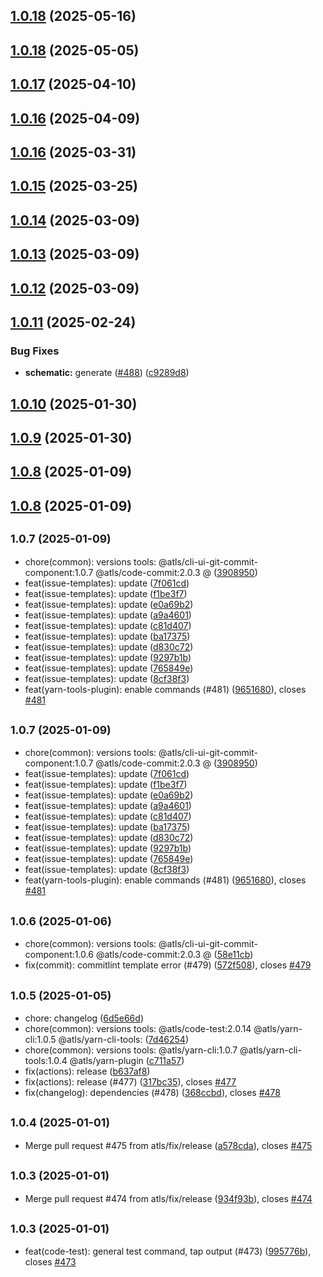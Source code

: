 ## [1.0.18](https://github.com/atls/raijin/compare/@atls/yarn-cli-tools@1.0.18...@atls/yarn-cli-tools@1.0.18) (2025-05-16)

## [1.0.18](https://github.com/atls/raijin/compare/@atls/yarn-cli-tools@1.0.17...@atls/yarn-cli-tools@1.0.18) (2025-05-05)

## [1.0.17](https://github.com/atls/raijin/compare/@atls/yarn-cli-tools@1.0.16...@atls/yarn-cli-tools@1.0.17) (2025-04-10)

## [1.0.16](https://github.com/atls/raijin/compare/@atls/yarn-cli-tools@1.0.16...@atls/yarn-cli-tools@1.0.16) (2025-04-09)

## [1.0.16](https://github.com/atls/raijin/compare/@atls/yarn-cli-tools@1.0.15...@atls/yarn-cli-tools@1.0.16) (2025-03-31)

## [1.0.15](https://github.com/atls/raijin/compare/@atls/yarn-cli-tools@1.0.14...@atls/yarn-cli-tools@1.0.15) (2025-03-25)

## [1.0.14](https://github.com/atls/raijin/compare/@atls/yarn-cli-tools@1.0.13...@atls/yarn-cli-tools@1.0.14) (2025-03-09)

## [1.0.13](https://github.com/atls/raijin/compare/@atls/yarn-cli-tools@1.0.12...@atls/yarn-cli-tools@1.0.13) (2025-03-09)

## [1.0.12](https://github.com/atls/raijin/compare/@atls/yarn-cli-tools@1.0.11...@atls/yarn-cli-tools@1.0.12) (2025-03-09)

## [1.0.11](https://github.com/atls/raijin/compare/@atls/yarn-cli-tools@1.0.10...@atls/yarn-cli-tools@1.0.11) (2025-02-24)

### Bug Fixes

- **schematic:** generate ([#488](https://github.com/atls/raijin/issues/488)) ([c9289d8](https://github.com/atls/raijin/commit/c9289d8a675259a30beb2c0fd6103d98ae6189a1))

## [1.0.10](https://github.com/atls/raijin/compare/@atls/yarn-cli-tools@1.0.9...@atls/yarn-cli-tools@1.0.10) (2025-01-30)

## [1.0.9](https://github.com/atls/raijin/compare/@atls/yarn-cli-tools@1.0.8...@atls/yarn-cli-tools@1.0.9) (2025-01-30)

## [1.0.8](https://github.com/atls/raijin/compare/@atls/yarn-cli-tools@1.0.7...@atls/yarn-cli-tools@1.0.8) (2025-01-09)

## [1.0.8](https://github.com/atls/raijin/compare/@atls/yarn-cli-tools@1.0.7...@atls/yarn-cli-tools@1.0.8) (2025-01-09)

## <small>1.0.7 (2025-01-09)</small>

- chore(common): versions tools: @atls/cli-ui-git-commit-component:1.0.7 @atls/code-commit:2.0.3 @ ([3908950](https://github.com/atls/raijin/commit/3908950))
- feat(issue-templates): update ([7f061cd](https://github.com/atls/raijin/commit/7f061cd))
- feat(issue-templates): update ([f1be3f7](https://github.com/atls/raijin/commit/f1be3f7))
- feat(issue-templates): update ([e0a69b2](https://github.com/atls/raijin/commit/e0a69b2))
- feat(issue-templates): update ([a9a4601](https://github.com/atls/raijin/commit/a9a4601))
- feat(issue-templates): update ([c81d407](https://github.com/atls/raijin/commit/c81d407))
- feat(issue-templates): update ([ba17375](https://github.com/atls/raijin/commit/ba17375))
- feat(issue-templates): update ([d830c72](https://github.com/atls/raijin/commit/d830c72))
- feat(issue-templates): update ([9297b1b](https://github.com/atls/raijin/commit/9297b1b))
- feat(issue-templates): update ([765849e](https://github.com/atls/raijin/commit/765849e))
- feat(issue-templates): update ([8cf38f3](https://github.com/atls/raijin/commit/8cf38f3))
- feat(yarn-tools-plugin): enable commands (#481) ([9651680](https://github.com/atls/raijin/commit/9651680)), closes [#481](https://github.com/atls/raijin/issues/481)

## <small>1.0.7 (2025-01-09)</small>

- chore(common): versions tools: @atls/cli-ui-git-commit-component:1.0.7 @atls/code-commit:2.0.3 @ ([3908950](https://github.com/atls/raijin/commit/3908950))
- feat(issue-templates): update ([7f061cd](https://github.com/atls/raijin/commit/7f061cd))
- feat(issue-templates): update ([f1be3f7](https://github.com/atls/raijin/commit/f1be3f7))
- feat(issue-templates): update ([e0a69b2](https://github.com/atls/raijin/commit/e0a69b2))
- feat(issue-templates): update ([a9a4601](https://github.com/atls/raijin/commit/a9a4601))
- feat(issue-templates): update ([c81d407](https://github.com/atls/raijin/commit/c81d407))
- feat(issue-templates): update ([ba17375](https://github.com/atls/raijin/commit/ba17375))
- feat(issue-templates): update ([d830c72](https://github.com/atls/raijin/commit/d830c72))
- feat(issue-templates): update ([9297b1b](https://github.com/atls/raijin/commit/9297b1b))
- feat(issue-templates): update ([765849e](https://github.com/atls/raijin/commit/765849e))
- feat(issue-templates): update ([8cf38f3](https://github.com/atls/raijin/commit/8cf38f3))
- feat(yarn-tools-plugin): enable commands (#481) ([9651680](https://github.com/atls/raijin/commit/9651680)), closes [#481](https://github.com/atls/raijin/issues/481)

## <small>1.0.6 (2025-01-06)</small>

- chore(common): versions tools: @atls/cli-ui-git-commit-component:1.0.6 @atls/code-commit:2.0.3 @ ([58e11cb](https://github.com/atls/raijin/commit/58e11cb))
- fix(commit): commitlint template error (#479) ([572f508](https://github.com/atls/raijin/commit/572f508)), closes [#479](https://github.com/atls/raijin/issues/479)

## <small>1.0.5 (2025-01-05)</small>

- chore: changelog ([6d5e66d](https://github.com/atls/raijin/commit/6d5e66d))
- chore(common): versions tools: @atls/code-test:2.0.14 @atls/yarn-cli:1.0.5 @atls/yarn-cli-tools: ([7d46254](https://github.com/atls/raijin/commit/7d46254))
- chore(common): versions tools: @atls/yarn-cli:1.0.7 @atls/yarn-cli-tools:1.0.4 @atls/yarn-plugin ([c711a57](https://github.com/atls/raijin/commit/c711a57))
- fix(actions): release ([b637af8](https://github.com/atls/raijin/commit/b637af8))
- fix(actions): release (#477) ([317bc35](https://github.com/atls/raijin/commit/317bc35)), closes [#477](https://github.com/atls/raijin/issues/477)
- fix(changelog): dependencies (#478) ([368ccbd](https://github.com/atls/raijin/commit/368ccbd)), closes [#478](https://github.com/atls/raijin/issues/478)

## <small>1.0.4 (2025-01-01)</small>

- Merge pull request #475 from atls/fix/release ([a578cda](https://github.com/atls/raijin/commit/a578cda)), closes [#475](https://github.com/atls/raijin/issues/475)

## <small>1.0.3 (2025-01-01)</small>

- Merge pull request #474 from atls/fix/release ([934f93b](https://github.com/atls/raijin/commit/934f93b)), closes [#474](https://github.com/atls/raijin/issues/474)

## <small>1.0.3 (2025-01-01)</small>

- feat(code-test): general test command, tap output (#473) ([995776b](https://github.com/atls/raijin/commit/995776b)), closes [#473](https://github.com/atls/raijin/issues/473)

